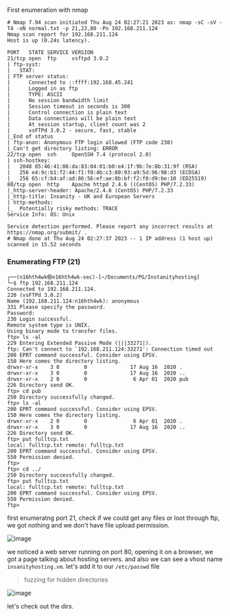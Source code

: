 First enumeration with nmap 

```shell
# Nmap 7.94 scan initiated Thu Aug 24 02:27:21 2023 as: nmap -sC -sV -T4 -oN normal.txt -p 21,22,80 -Pn 192.168.211.124
Nmap scan report for 192.168.211.124
Host is up (0.24s latency).

PORT   STATE SERVICE VERSION
21/tcp open  ftp     vsftpd 3.0.2
| ftp-syst: 
|   STAT: 
| FTP server status:
|      Connected to ::ffff:192.168.45.241
|      Logged in as ftp
|      TYPE: ASCII
|      No session bandwidth limit
|      Session timeout in seconds is 300
|      Control connection is plain text
|      Data connections will be plain text
|      At session startup, client count was 2
|      vsFTPd 3.0.2 - secure, fast, stable
|_End of status
| ftp-anon: Anonymous FTP login allowed (FTP code 230)
|_Can't get directory listing: ERROR
22/tcp open  ssh     OpenSSH 7.4 (protocol 2.0)
| ssh-hostkey: 
|   2048 85:46:41:06:da:83:04:01:b0:e4:1f:9b:7e:8b:31:9f (RSA)
|   256 e4:9c:b1:f2:44:f1:f0:4b:c3:80:93:a9:5d:96:98:d3 (ECDSA)
|_  256 65:cf:b4:af:ad:86:56:ef:ae:8b:bf:f2:f0:d9:be:10 (ED25519)
80/tcp open  http    Apache httpd 2.4.6 ((CentOS) PHP/7.2.33)
|_http-server-header: Apache/2.4.6 (CentOS) PHP/7.2.33
|_http-title: Insanity - UK and European Servers
| http-methods: 
|_  Potentially risky methods: TRACE
Service Info: OS: Unix

Service detection performed. Please report any incorrect results at https://nmap.org/submit/ .
# Nmap done at Thu Aug 24 02:27:37 2023 -- 1 IP address (1 host up) scanned in 15.52 seconds
```

### Enumerating FTP (21)

```shell
┌──(n16hth4wk㉿n16hth4wk-sec)-[~/Documents/PG/Instanityhosting]
└─$ ftp 192.168.211.124
Connected to 192.168.211.124.
220 (vsFTPd 3.0.2)
Name (192.168.211.124:n16hth4wk): anonymous
331 Please specify the password.
Password: 
230 Login successful.
Remote system type is UNIX.
Using binary mode to transfer files.
ftp> ls -al
229 Entering Extended Passive Mode (|||33271|).
ftp: Can't connect to `192.168.211.124:33271': Connection timed out
200 EPRT command successful. Consider using EPSV.
150 Here comes the directory listing.
drwxr-xr-x    3 0        0              17 Aug 16  2020 .
drwxr-xr-x    3 0        0              17 Aug 16  2020 ..
drwxr-xr-x    2 0        0               6 Apr 01  2020 pub
226 Directory send OK.
ftp> cd pub
250 Directory successfully changed.
ftp> ls -al
200 EPRT command successful. Consider using EPSV.
150 Here comes the directory listing.
drwxr-xr-x    2 0        0               6 Apr 01  2020 .
drwxr-xr-x    3 0        0              17 Aug 16  2020 ..
226 Directory send OK.
ftp> put fulltcp.txt 
local: fulltcp.txt remote: fulltcp.txt
200 EPRT command successful. Consider using EPSV.
550 Permission denied.
ftp> 
ftp> cd ../
250 Directory successfully changed.
ftp> put fulltcp.txt 
local: fulltcp.txt remote: fulltcp.txt
200 EPRT command successful. Consider using EPSV.
550 Permission denied.
ftp> 
```
first enumeratng port 21, check if we could get any files or loot through ftp, we got nothing and we don't have file upload permission.

![image](https://github.com/n16hth4wk07/n16hth4wk07.github.io/assets/87468669/c46e7e1c-d83e-4237-a250-6fc75d5be7c7)

we noticed a web server running on port 80, opening it on a browser, we got a page talking about hosting servers. and also we can see a vhost name `insanityhosting.vm`. let's add it to our `/etc/passwd` file 


>fuzzing for hidden directories

![image](https://github.com/user-attachments/assets/46623299-d128-43d0-98fa-0bfcf665153f)

let's check out the dirs. 







